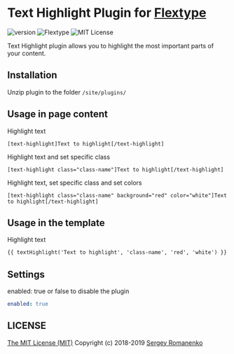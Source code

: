 # Text Highlight Plugin for [Flextype](http://flextype.org/)
![version](https://img.shields.io/badge/version-1.4.0-brightgreen.svg?style=flat-square)
![Flextype](https://img.shields.io/badge/Flextype-0.9.6-green.svg?style=flat-square)
![MIT License](https://img.shields.io/badge/license-MIT-blue.svg?style=flat-square)

Text Highlight plugin allows you to highlight the most important parts of your content.

## Installation
Unzip plugin to the folder `/site/plugins/`

## Usage in page content

Highlight text
```
[text-highlight]Text to highlight[/text-highlight]
```

Highlight text and set specific class
```
[text-highlight class="class-name"]Text to highlight[/text-highlight]
```

Highlight text, set specific class and set colors
```
[text-highlight class="class-name" background="red" color="white"]Text to highlight[/text-highlight]
```

## Usage in the template

Highlight text
```html
{{ textHighlight('Text to highlight', 'class-name', 'red', 'white') }}
```

## Settings

enabled: true or false to disable the plugin

```yaml
enabled: true
```

## LICENSE
[The MIT License (MIT)](https://github.com/flextype-plugins/sitemap/blob/master/LICENSE) Copyright (c) 2018-2019 [Sergey Romanenko](https://github.com/Awilum)
